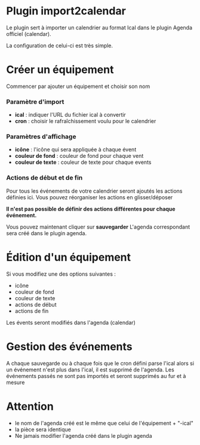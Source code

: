# Plugin import2calendar

Le plugin sert à importer un calendrier au format Ical dans le plugin Agenda officiel (calendar).

La configuration de celui-ci est très simple.

# Créer un équipement
Commencer par ajouter un équipement et choisir son nom
### Paramètre d'import
- **ical** : indiquer l'URL du fichier ical à convertir
- **cron** : choisir le rafraîchissement voulu pour le calendrier

### Paramètres d'affichage
- **icône** : l'icône qui sera appliquée à chaque évent
- **couleur de fond** : couleur de fond pour chaque vent
- **couleur de texte** : couleur de texte pour chaque events

### Actions de début et de fin
Pour tous les événements de votre calendrier seront ajoutés les actions définies ici.
Vous pouvez réorganiser les actions en glisser/déposer

**Il n'est pas possible de définir des actions différentes pour chaque événement.**

Vous pouvez maintenant cliquer sur **sauvegarder**
L'agenda correspondant sera créé dans le plugin agenda.

# Édition d'un équipement
Si vous modifiez une des options suivantes :
- icône
- couleur de fond
- couleur de texte
- actions de début
- actions de fin

Les évents seront modifiés dans l'agenda (calendar)

# Gestion des événements
A chaque sauvegarde ou à chaque fois que le cron défini parse l'ical alors si un événement n'est plus dans l'ical, il est supprimé de l'agenda.
Les événements passés ne sont pas importés et seront supprimés au fur et à mesure
# Attention
- le nom de l'agenda créé est le même que celui de l'équipement + "-ical"
- la pièce sera identique
- Ne jamais modifier l'agenda créé dans le plugin agenda


